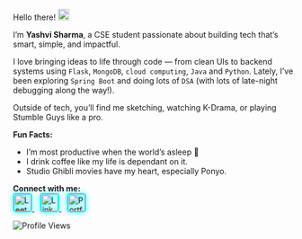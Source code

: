 <p>
  Hello there!  <img src="https://github.com/user-attachments/assets/a9cf602f-9d39-4b74-a3a2-4997e940d36c" width="20"/>
</p>

I’m **Yashvi Sharma**, a CSE student passionate about building tech that’s smart, simple, and impactful.

I love bringing ideas to life through code — from clean UIs to backend systems using `Flask`, `MongoDB`, `cloud computing`, `Java` and `Python`. 
Lately, I’ve been exploring `Spring Boot` and doing lots of `DSA` (with lots of late-night debugging along the way!).

Outside of tech, you’ll find me sketching, watching K-Drama, or playing Stumble Guys like a pro.

**Fun Facts:**
- I’m most productive when the world’s asleep 🌙
- I drink coffee like my life is dependant on it.
- Studio Ghibli movies have my heart, especially Ponyo.

<p>
  <strong>Connect with me:</strong><br>
  <a href="https://leetcode.com/spider_gwen" target="_blank" style="margin-right: 10px;">
    <img src="https://img.icons8.com/color/48/000000/leetcode.png" alt="LeetCode" width="30" style="border: 2px solid #00f2ff; border-radius: 5px; transition: transform 0.3s; filter: drop-shadow(0 0 5px #00f2ff);">
  </a>
  <a href="https://www.linkedin.com/in/yourusername" target="_blank" style="margin-right: 10px;">
    <img src="https://img.icons8.com/color/48/000000/linkedin.png" alt="LinkedIn" width="30" style="border: 2px solid #00f2ff; border-radius: 5px; transition: transform 0.3s; filter: drop-shadow(0 0 5px #00f2ff);">
  </a>
  <a href="https://yourportfolio.com" target="_blank">
    <img src="https://img.icons8.com/color/48/000000/domain.png" alt="Portfolio" width="30" style="border: 2px solid #00f2ff; border-radius: 5px; transition: transform 0.3s; filter: drop-shadow(0 0 5px #00f2ff);">
  </a>
  <style>
    a img:hover {
      transform: scale(1.1);
      filter: drop-shadow(0 0 10px #ff00ff);
    }
  </style>
</p>

<p align="left">
  <img src="https://komarev.com/ghpvc/?username=yashvisharma1204&label=Profile%20views&color=0e75b6&style=flat" alt="Profile Views" />
</p> 
